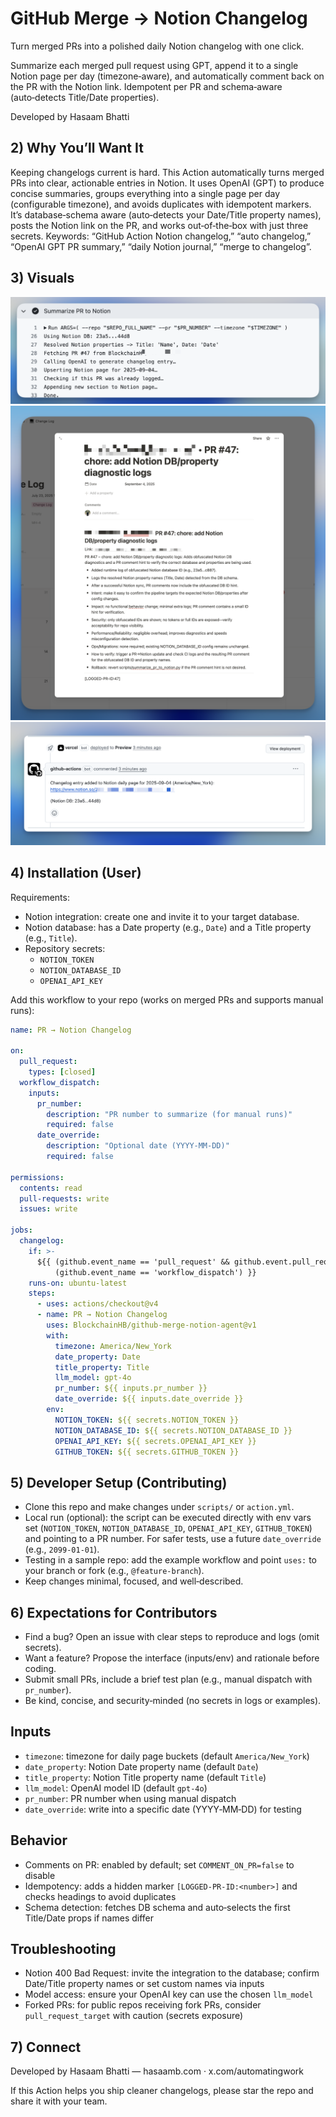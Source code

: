 # GitHub Merge → Notion Changelog
Turn merged PRs into a polished daily Notion changelog with one click.

Summarize each merged pull request using GPT, append it to a single Notion page per day (timezone‑aware), and automatically comment back on the PR with the Notion link. Idempotent per PR and schema‑aware (auto‑detects Title/Date properties).

Developed by Hasaam Bhatti 

## 2) Why You’ll Want It
Keeping changelogs current is hard. This Action automatically turns merged PRs into clear, actionable entries in Notion. It uses OpenAI (GPT) to produce concise summaries, groups everything into a single page per day (configurable timezone), and avoids duplicates with idempotent markers. It’s database‑schema aware (auto‑detects your Date/Title property names), posts the Notion link on the PR, and works out‑of‑the‑box with just three secrets. Keywords: “GitHub Action Notion changelog,” “auto changelog,” “OpenAI GPT PR summary,” “daily Notion journal,” “merge to changelog”.

## 3) Visuals

![Flow diagram: GitHub → GPT → Notion](docs/images/flow.png)
![Daily Notion page example](docs/images/notion-daily.png)
![PR comment with Notion link](docs/images/pr-comment.png)

## 4) Installation (User)
Requirements:
- Notion integration: create one and invite it to your target database.
- Notion database: has a Date property (e.g., `Date`) and a Title property (e.g., `Title`).
- Repository secrets:
  - `NOTION_TOKEN`
  - `NOTION_DATABASE_ID`
  - `OPENAI_API_KEY`

Add this workflow to your repo (works on merged PRs and supports manual runs):

```yaml
name: PR → Notion Changelog

on:
  pull_request:
    types: [closed]
  workflow_dispatch:
    inputs:
      pr_number:
        description: "PR number to summarize (for manual runs)"
        required: false
      date_override:
        description: "Optional date (YYYY-MM-DD)"
        required: false

permissions:
  contents: read
  pull-requests: write
  issues: write

jobs:
  changelog:
    if: >-
      ${{ (github.event_name == 'pull_request' && github.event.pull_request.merged == true) ||
          (github.event_name == 'workflow_dispatch') }}
    runs-on: ubuntu-latest
    steps:
      - uses: actions/checkout@v4
      - name: PR → Notion Changelog
        uses: BlockchainHB/github-merge-notion-agent@v1
        with:
          timezone: America/New_York
          date_property: Date
          title_property: Title
          llm_model: gpt-4o
          pr_number: ${{ inputs.pr_number }}
          date_override: ${{ inputs.date_override }}
        env:
          NOTION_TOKEN: ${{ secrets.NOTION_TOKEN }}
          NOTION_DATABASE_ID: ${{ secrets.NOTION_DATABASE_ID }}
          OPENAI_API_KEY: ${{ secrets.OPENAI_API_KEY }}
          GITHUB_TOKEN: ${{ secrets.GITHUB_TOKEN }}
```

## 5) Developer Setup (Contributing)
- Clone this repo and make changes under `scripts/` or `action.yml`.
- Local run (optional): the script can be executed directly with env vars set (`NOTION_TOKEN`, `NOTION_DATABASE_ID`, `OPENAI_API_KEY`, `GITHUB_TOKEN`) and pointing to a PR number. For safer tests, use a future `date_override` (e.g., `2099-01-01`).
- Testing in a sample repo: add the example workflow and point `uses:` to your branch or fork (e.g., `@feature-branch`).
- Keep changes minimal, focused, and well‑described.

## 6) Expectations for Contributors
- Find a bug? Open an issue with clear steps to reproduce and logs (omit secrets).
- Want a feature? Propose the interface (inputs/env) and rationale before coding.
- Submit small PRs, include a brief test plan (e.g., manual dispatch with `pr_number`).
- Be kind, concise, and security‑minded (no secrets in logs or examples).

## Inputs
- `timezone`: timezone for daily page buckets (default `America/New_York`)
- `date_property`: Notion Date property name (default `Date`)
- `title_property`: Notion Title property name (default `Title`)
- `llm_model`: OpenAI model ID (default `gpt-4o`)
- `pr_number`: PR number when using manual dispatch
- `date_override`: write into a specific date (YYYY‑MM‑DD) for testing

## Behavior
- Comments on PR: enabled by default; set `COMMENT_ON_PR=false` to disable
- Idempotency: adds a hidden marker `[LOGGED-PR-ID:<number>]` and checks headings to avoid duplicates
- Schema detection: fetches DB schema and auto‑selects the first Title/Date props if names differ

## Troubleshooting
- Notion 400 Bad Request: invite the integration to the database; confirm Date/Title property names or set custom names via inputs
- Model access: ensure your OpenAI key can use the chosen `llm_model`
- Forked PRs: for public repos receiving fork PRs, consider `pull_request_target` with caution (secrets exposure)

## 7) Connect
Developed by Hasaam Bhatti — hasaamb.com · x.com/automatingwork

If this Action helps you ship cleaner changelogs, please star the repo and share it with your team.
